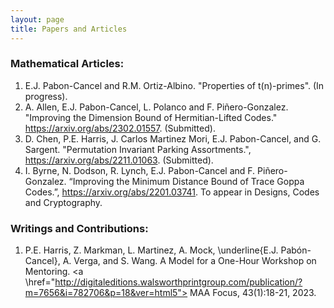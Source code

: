 ```yaml
---
layout: page
title: Papers and Articles
---
```


### Mathematical Articles:

1. E.J. Pabon-Cancel and R.M. Ortiz-Albino. "Properties of t(n)-primes". (In progress).
2. A. Allen, E.J. Pabon-Cancel, L. Polanco and F. Piñero-Gonzalez. "Improving the Dimension Bound of Hermitian-Lifted Codes." <a href="https://arxiv.org/abs/2302.01557"> https://arxiv.org/abs/2302.01557<a/>. (Submitted).
3. D. Chen, P.E. Harris, J. Carlos Martinez Mori, E.J. Pabon-Cancel, and G. Sargent. "Permutation Invariant Parking Assortments.", <a href="https://arxiv.org/abs/2211.01063"> https://arxiv.org/abs/2211.01063</a>. (Submitted).
4. I. Byrne, N. Dodson, R. Lynch, E.J. Pabon-Cancel and F. Piñero-Gonzalez. “Improving the Minimum Distance Bound of Trace Goppa Codes.”, <a href="https://arxiv.org/abs/2201.03741"> https://arxiv.org/abs/2201.03741</a>. To appear in Designs, Codes and Cryptography.

### Writings and Contributions:

1. P.E. Harris, Z. Markman, L. Martinez, A. Mock, \underline{E.J. Pabón-Cancel}, A. Verga, and S. Wang. A Model for a One-Hour Workshop on Mentoring. <a \href="http://digitaleditions.walsworthprintgroup.com/publication/?m=7656&i=782706&p=18&ver=html5"> MAA Focus, 43(1):18-21, 2023.<a/>
